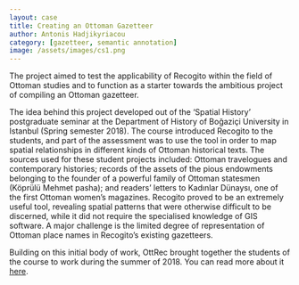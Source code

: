 ```yaml
---
layout: case
title: Creating an Ottoman Gazetteer
author: Antonis Hadjikyriacou
category: [gazetteer, semantic annotation]
image: /assets/images/cs1.png
---
```


The project aimed to test the applicability of Recogito within the field of Ottoman studies and to function as a starter towards the
ambitious project of compiling an Ottoman gazetteer.

The idea behind this project developed out of the ‘Spatial History’ postgraduate seminar at the Department of History of Boğaziçi University
in Istanbul (Spring semester 2018). The course introduced Recogito to the students, and part of the assessment was to use the tool in
order to map spatial relationships in different kinds of Ottoman historical texts. The sources used for these student projects included:
Ottoman travelogues and contemporary histories; records of the assets of the pious endowments belonging to the founder of a powerful
family of Ottoman statesmen (Köprülü Mehmet pasha); and readers’ letters to Kadınlar Dünaysı, one of the first Ottoman women’s magazines.
Recogito proved to be an extremely useful tool, revealing spatial patterns that were otherwise difficult to be discerned, while it did not
require the specialised knowledge of GIS software. A major challenge is the limited degree of representation of Ottoman place names in
Recogito’s existing gazetteers.

Building on this initial body of work, OttRec brought together the students of the course to work during the summer of 2018. You can read more about it [here](https://pro.europeana.eu/page/issue-12-pelagios#using-recogito-in-the-ottoman-history-classroom).
